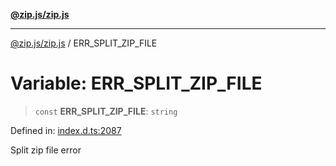 [**@zip.js/zip.js**](../README.md)

***

[@zip.js/zip.js](../globals.md) / ERR\_SPLIT\_ZIP\_FILE

# Variable: ERR\_SPLIT\_ZIP\_FILE

> `const` **ERR\_SPLIT\_ZIP\_FILE**: `string`

Defined in: [index.d.ts:2087](https://github.com/gildas-lormeau/zip.js/blob/d0e6c1395e38b4516517dbdf3097589fab5ed02c/index.d.ts#L2087)

Split zip file error
